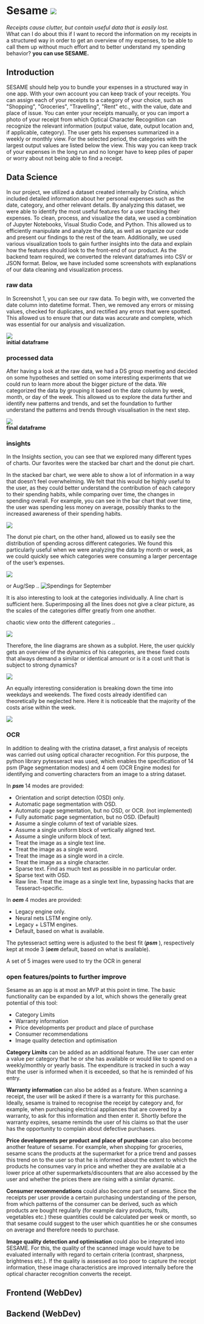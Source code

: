 # Sesame  ![](https://github.com/TechLabs-Berlin/wt23-sesame/blob/DS_Storytelling_FeatureDevelopment/images/Logo.svg)
*Receipts cause clutter, but contain useful data that is easily lost.*  
What can I do about this if I want to record the information on my receipts in a structured way in order to get an overview of my expenses, to be able to call them up without much effort and to better understand my spending behavior?
**you can use SESAME.**

## Introduction
SESAME should help you to bundle your expenses in a structured way in one app. With your own account you can keep track of your receipts. You can assign each of your receipts to a category of your choice, such as "Shopping", "Groceries", "Travelling", "Rent" etc., with the value, date and place of issue. You can enter your receipts manually, or you can import a photo of your receipt from which Optical Character Recognition can recognize the relevant information (output value, date, output location and, if applicable, category). The user gets his expenses summarized in a weekly or monthly view. For the selected period, the categories with the largest output values are listed below the view. This way you can keep track of your expenses in the long run and no longer have to keep piles of paper or worry about not being able to find a receipt.

## Data Science

In our project, we utilized a dataset created internally by Cristina, which included detailed information about her personal expenses such as the date, category, and other relevant details. By analyzing this dataset, we were able to identify the most useful features for a user tracking their expenses. To clean, process, and visualize the data, we used a combination of Jupyter Notebooks, Visual Studio Code, and Python. This allowed us to efficiently manipulate and analyze the data, as well as organize our code and present our findings to the rest of the team. Additionally, we used various visualization tools to gain further insights into the data and explain how the features should look to the front-end of our product. As the backend team required, we converted the relevant dataframes into CSV or JSON format. Below, we have included some screenshots with explanations of our data cleaning and visualization process.

### raw data

In Screenshot 1, you can see our raw data. To begin with, we converted the date column into datetime format. Then, we removed any errors or missing values, checked for duplicates, and rectified any errors that were spotted. This allowed us to ensure that our data was accurate and complete, which was essential for our analysis and visualization.

![](https://github.com/TechLabs-Berlin/wt23-sesame/blob/DS_Storytelling_FeatureDevelopment/images/DS/initial_dataframe.png)  
**initial dataframe**


### processed data
After having a look at the raw data, we had a DS group meeting and decided on some hypotheses and settled on some interesting experiments that we could run to learn more about the bigger picture of the data. We categorized the data by grouping it based on the date column by week, month, or day of the week. This allowed us to explore the data further and identify new patterns and trends, and set the foundation to further understand the patterns and trends through visualisation in the next step.

 ![](https://github.com/TechLabs-Berlin/wt23-sesame/blob/DS_Storytelling_FeatureDevelopment/images/DS/processed_dataframe.png)  
**final dataframe**

### insights
In the Insights section, you can see that we explored many different types of charts. Our favorites were the stacked bar chart and the donut pie chart.

In the stacked bar chart, we were able to show a lot of information in a way that doesn’t feel overwhelming. We felt that this would be highly useful to the user, as they could better understand the contribution of each category to their spending habits, while comparing over time, the changes in spending overall. For example, you can see in the bar chart that over time, the user was spending less money on average, possibly thanks to the increased awareness of their spending habits. 

![](https://github.com/TechLabs-Berlin/wt23-sesame/blob/DS_Storytelling_FeatureDevelopment/images/DS/StackedBarchart.png)  

The donut pie chart, on the other hand, allowed us to easily see the distribution of spending across different categories. We found this particularly useful when we were analyzing the data by month or week, as we could quickly see which categories were consuming a larger percentage of the user’s expenses.

![](https://github.com/TechLabs-Berlin/wt23-sesame/blob/DS_Storytelling_FeatureDevelopment/images/DS/PieChart_JulAug.png)  

or Aug/Sep ..
![Spendings for September](https://github.com/TechLabs-Berlin/wt23-sesame/blob/DS_Storytelling_FeatureDevelopment/images/DS/PieChart_AugSep.png)  


It is also interesting to look at the categories individually. A line chart is sufficient here. Superimposing all the lines does not give a clear picture, as the scales of the categories differ greatly from one another.

chaotic view onto the different categories ..

![](https://github.com/TechLabs-Berlin/wt23-sesame/blob/DS_Storytelling_FeatureDevelopment/images/DS/Lineplot_Chaotic.png)  

Therefore, the line diagrams are shown as a subplot. Here, the user quickly gets an overview of the dynamics of his categories, are these fixed costs that always demand a similar or identical amount or is it a cost unit that is subject to strong dynamics? 

![](https://github.com/TechLabs-Berlin/wt23-sesame/blob/DS_Storytelling_FeatureDevelopment/images/DS/Lineplot_Ordered.png)  



An equally interesting consideration is breaking down the time into weekdays and weekends. The fixed costs already identified can theoretically be neglected here. Here it is noticeable that the majority of the costs arise within the week.

![](https://github.com/TechLabs-Berlin/wt23-sesame/blob/DS_Storytelling_FeatureDevelopment/images/DS/FacetGrid_WeekdaysWeekend.png)  


### OCR


In addition to dealing with the cristina dataset, a first analysis of receipts was carried out using optical character recognition. For this purpose, the python library pytesseract was used, which enables the specification of 14 psm (Page segmentation modes) and 4 oem (OCR Engine modes) for identifying and converting characters from an image to a string dataset. 

In ***psm*** 14 modes are provided:

- Orientation and script detection (OSD) only.
- Automatic page segmentation with OSD.
- Automatic page segmentation, but no OSD, or OCR. (not implemented)
- Fully automatic page segmentation, but no OSD. (Default)
- Assume a single column of text of variable sizes.
- Assume a single uniform block of vertically aligned text.
- Assume a single uniform block of text.
- Treat the image as a single text line.
- Treat the image as a single word.
- Treat the image as a single word in a circle.
- Treat the image as a single character.
- Sparse text. Find as much text as possible in no particular order.
- Sparse text with OSD.
- Raw line. Treat the image as a single text line, bypassing hacks that are Tesseract-specific.


In ***oem*** 4 modes are provided:

- Legacy engine only.
- Neural nets LSTM engine only.
- Legacy + LSTM engines.
- Default, based on what is available.

The pytesseract setting were is adjusted to the best fit (***psm*** ), respectively kept at mode 3 (***oem*** default, based on what is available). 

A set of 5 images were used to try the OCR in general 






### open features/points to further improve
Sesame as an app is at most an MVP at this point in time. The basic functionality can be expanded by a lot, which shows the generally great potential of this tool:

- Category Limits
- Warranty information
- Price developments per product and place of purchase
- Consumer recommendations
- Image quality detection and optimisation

**Category Limits** can be added as an additional feature. The user can enter a value per category that he or she has available or would like to spend on a weekly/monthly or yearly basis. 
The expenditure is tracked in such a way that the user is informed when it is exceeded, so that he is reminded of his entry.

**Warranty information** can also be added as a feature. When scanning a receipt, the user will be asked if there is a warranty for this purchase. Ideally, sesame is trained to recognise the receipt by category and, for example, when purchasing electrical appliances that are covered by a warranty, to ask for this information and then enter it. Shortly before the warranty expires, sesame reminds the user of his claims so that the user has the opportunity to complain about defective purchases.

**Price developments per product and place of purchase** can also become another feature of sesame. For example, when shopping for groceries, sesame scans the products at the supermarket for a price trend and passes this trend on to the user so that he is informed about the extent to which the products he consumes vary in price and whether they are available at a lower price at other supermarkets/discounters that are also accessed by the user and whether the prices there are rising with a similar dynamic.

**Consumer recommendations** could also become part of sesame. Since the receipts per user provide a certain purchasing understanding of the person, from which patterns of the consumer can be derived, such as which products are bought regularly (for example dairy products, fruits, vegetables etc.) these quantities could be calculated per week or month, so that sesame could suggest to the user which quantities he or she consumes on average and therefore needs to purchase.

**Image quality detection and optimisation** could also be integrated into SESAME. For this, the quality of the scanned image would have to be evaluated internally with regard to certain criteria (contrast, sharpness, brightness etc.). If the quality is assessed as too poor to capture the receipt information, these image characteristics are improved internally before the optical character recognition converts the receipt.

## Frontend (WebDev)

## Backend (WebDev)
